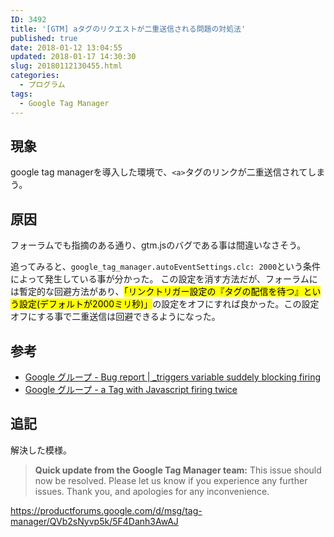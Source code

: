 ```yaml
---
ID: 3492
title: '[GTM] aタグのリクエストが二重送信される問題の対処法'
published: true
date: 2018-01-12 13:04:55
updated: 2018-01-17 14:30:30
slug: 20180112130455.html
categories:
  - プログラム
tags:
  - Google Tag Manager
---
```

## 現象
google tag managerを導入した環境で、`<a>`タグのリンクが二重送信されてしまう。

<!--more-->

## 原因
フォーラムでも指摘のある通り、gtm.jsのバグである事は間違いなさそう。

追ってみると、`google_tag_manager.autoEventSettings.clc: 2000`という条件によって発生している事が分かった。
この設定を消す方法だが、フォーラムには暫定的な回避方法があり、<mark>「リンクトリガー設定の『タグの配信を待つ』という設定(デフォルトが2000ミリ秒)」</mark>の設定をオフにすれば良かった。この設定オフにする事で二重送信は回避できるようになった。


## 参考

- [Google グループ - Bug report | _triggers variable suddely blocking firing](https://productforums.google.com/forum/#!topic/tag-manager/ws4tDK5bpq0;context-place=forum/tag-manager)
- [Google グループ - a Tag with Javascript firing twice](https://productforums.google.com/forum/#!topic/tag-manager/QVb2sNyvp5k;context-place=forum/tag-manager)

## 追記

解決した模様。

> **Quick update from the Google Tag Manager team:** This issue should now be resolved. Please let us know if you experience any further issues. Thank you, and apologies for any inconvenience.

https://productforums.google.com/d/msg/tag-manager/QVb2sNyvp5k/5F4Danh3AwAJ